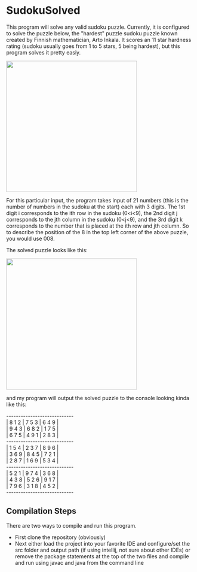 # SudokuSolved 
This program will solve any valid sudoku puzzle. Currently, it is configured to solve the puzzle below, the "hardest" puzzle 
sudoku puzzle known created by Finnish mathematician, Arto Inkala. It scores an 11 star hardness rating (sudoku usually goes from
1 to 5 stars, 5 being hardest), but this program solves it pretty easiy. 

<img src="http://i.telegraph.co.uk/multimedia/archive/02260/Untitled-1_2260717b.jpg" width="350"/>

For this particular input, the program takes input of 21 numbers (this is the number of numbers in the sudoku at the start)
each with 3 digits. The 1st digit i corresponds to the ith row in the sudoku (0<i<9), the 2nd digit j corresponds to the 
jth column in the sudoku (0<j<9), and the 3rd digit k corresponds to the number that is placed at the ith row and jth column.
So to describe the position of the 8 in the top left corner of the above puzzle, you would use 008.

The solved puzzle looks like this:

<img src="http://i.telegraph.co.uk/multimedia/archive/02260/Untitled-1_2260725b.jpg" width="350"/>

and my program will output the solved puzzle to the console looking kinda like this:

\----------------------------<br>
| 8 1 2 | 7 5 3 | 6 4 9 |<br>
| 9 4 3 | 6 8 2 | 1 7 5 |<br>
| 6 7 5 | 4 9 1 | 2 8 3 |<br>
\----------------------------<br>
| 1 5 4 | 2 3 7 | 8 9 6 |<br>
| 3 6 9 | 8 4 5 | 7 2 1 |<br>
| 2 8 7 | 1 6 9 | 5 3 4 |<br>
\----------------------------<br>
| 5 2 1 | 9 7 4 | 3 6 8 |<br>
| 4 3 8 | 5 2 6 | 9 1 7 |<br>
| 7 9 6 | 3 1 8 | 4 5 2 |<br>
\----------------------------<br>

<h2>Compilation Steps</h2>

There are two ways to compile and run this program.
<ul>
  <li>First clone the repository (obviously)</li>
  <li>Next either load the project into your favorite IDE and configure/set the src folder and output path (if using intellij, not 
  sure about other IDEs) or remove the package statements at the top of the two files and compile and run using javac and java
  from the command line</li>
</ul>
